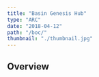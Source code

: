```yaml
---
title: "Basin Genesis Hub"
type: "ARC"
date: "2018-04-12"
path: "/boc/"
thumbnail: "./thumbnail.jpg"
---
```


## Overview
